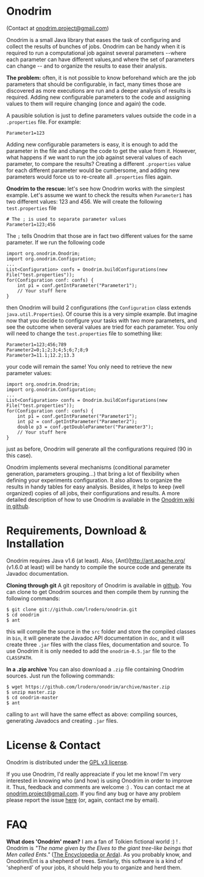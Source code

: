 Onodrim
=======

(Contact at <onodrim.project@gmail.com>)

Onodrim is a small Java library that eases the task of configuring and collect the results of bunches of jobs. Onodrim can be handy when it is required to run a computational job against several parameters --where each parameter can have different values,and where the set of parameters can change -- and to organize the results to ease their analysis.

**The problem:** often, it is not possible to know beforehand which are the job parameters that should be configurable, in fact, many times those are discovered as more executions are run and a deeper analysis of results is required. Adding new configurable parameters to the code and assigning values to them will require changing (once and again) the code.

A pausible solution is just to define parameters values outside the code in a `.properties` file. For example:

    Parameter1=123

Adding new configurable parameters is easy, it is enough to add the parameter in the file and change the code to get the value from it. However, what happens if we want to run the job against several values of each parameter, to compare the results? Creating a different `.properties` value for each different parameter would be cumbersome, and adding new parameters would force us to re-create all `.properties` files again.

**Onodrim to the rescue:** let's see how Onodrim works with the simplest example. Let's assume we want to check the results when `Parameter1` has two different values: 123 and 456. We will create the following `test.properties` file

    # The ; is used to separate parameter values
    Parameter1=123;456

The `;` tells Onodrim that those are in fact two different values for the same parameter. If we run the following code

    import org.onodrim.Onodrim;
    import org.onodrim.Configuration;
    ...
    List<Configuration> confs = Onodrim.buildConfigurations(new File("test.properties"));
    for(Configuration conf: confs) {
        int p1 = conf.getIntParameter("Parameter1");
        // Your stuff here
    }

then Onodrim will build 2 configurations (the `Configuration` class extends `java.util.Properties`). Of course this is a very simple example. But imagine now that you decide to configure your tasks with two more parameters, and see the outcome when several values are tried for each parameter. You only will need to change the `test.properties` file to something like:

    Parameter1=123;456;789
    Parameter2=0;1;2;3;4;5;6;7;8;9
    Parameter3=11.1;12.2;13.3
    
your code will remain the same! You only need to retrieve the new parameter values:
    
    import org.onodrim.Onodrim;
    import org.onodrim.Configuration;
    ...
    List<Configuration> confs = Onodrim.buildConfigurations(new File("test.properties"));
    for(Configuration conf: confs) {
        int p1 = conf.getIntParameter("Parameter1");
        int p2 = conf.getIntParameter("Parameter2");
        double p3 = conf.getDoubleParameter("Parameter3");
        // Your stuff here
    }

just as before, Onodrim will generate all the configurations required (90 in this case).

Onodrim implements several mechanisms (conditional parameter generation, parameters grouping...) that bring a lot of flexibility when defining your experiments configuration. It also allows to organize the results in handy tables for easy analysis. Besides, it helps to keep (well organized) copies of all jobs, their configurations and results. A more detailed description of how to use Onodrim is available in the [Onodrim wiki in github](https://github.com/lrodero/onodrim/wiki).

Requirements, Download & Installation
=====================================

Onodrim requires Java v1.6 (at least). Also, [Ant](http://ant.apache.org/ (v1.6.0 at least) will be handy to compile the source code and generate its Javadoc documentation.

**Cloning through git** A git repository of Onodrim is available in [github](https://github.com/lrodero/onodrim). You can clone to get Onodrim sources and then compile them by running the following commands:

    $ git clone git://github.com/lrodero/onodrim.git
    $ cd onodrim
    $ ant

this will compile the source in the `src` folder and store the compiled classes in `bin`, it will generate the Javadoc API documentation in `doc`, and it will create three `.jar` files with the class files, documentation and source. To use Onodrim it is only needed to add the `onodrim-0.5.jar` file to the `CLASSPATH`.

**In a .zip archive** You can also download a `.zip` file containing Onodrim sources. Just run the following commands:

    $ wget https://github.com/lrodero/onodrim/archive/master.zip
    $ unzip master.zip
    $ cd onodrim-master
    $ ant

calling to `ant` will have the same effect as above: compiling sources, generating Javadocs and creating `.jar` files.

License & Contact
=================
Onodrim is distributed under the [GPL v3 license](http://www.gnu.org/licenses/gpl.html).

If you use Onodrim, I'd really appreaciate if you let me know! I'm very interested in knowing who (and how) is using Onodrim in order to improve it. Thus, feedback and comments are welcome :) . You can contact me at <onodrim.project@gmail.com>. If you find any bug or have any problem please report the issue [here](https://github.com/lrodero/onodrim/issues) (or, again, contact me by email). 

FAQ
===
**What does 'Onodrim' mean?** I am a fan of Tolkien fictional world :) ! . Onodrim is _"The name given by the Elves to the giant tree-like beings that Men called Ents."_ ([The Encyclopedia or Arda](http://www.glyphweb.com/arda/o/onodrim.html)). As you probably know, and Onodrim/Ent is a shepherd of trees. Similarly, this software is a kind of 'shepherd' of your jobs, it should help you to organize and herd them. 
